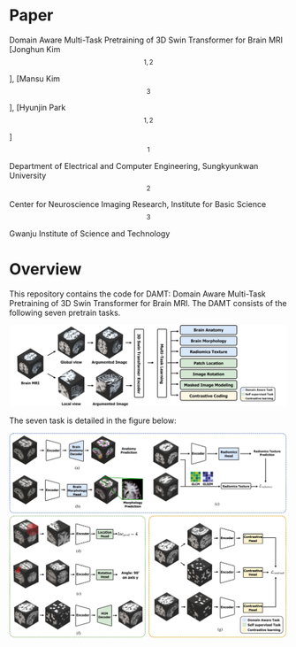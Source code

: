 # Paper

Domain Aware Multi-Task Pretraining of 3D Swin Transformer for Brain MRI [Jonghun Kim$$^{1,2}$$], [Mansu Kim$$^{3}$$], [Hyunjin Park$$^{1,2}$$]
$$^{1}$$Department of Electrical and Computer Engineering, Sungkyunkwan University
$$^{2}$$Center for Neuroscience Imaging Research, Institute for Basic Science
$$^{3}$$Gwanju Institute of Science and Technology



# Overview

This repository contains the code for DAMT: Domain Aware Multi-Task Pretraining of 3D Swin Transformer for Brain MRI. The DAMT consists of the following seven pretrain tasks.



![fig1](./asset/fig1.png)



The seven task is detailed in the figure below:



![fig1](./asset/fig2.jpg)


